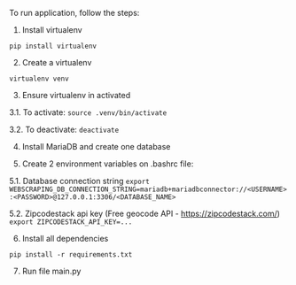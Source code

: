 To run application, follow the steps:

1. Install virtualenv

`pip install virtualenv`

2. Create a virtualenv

`virtualenv venv`

3. Ensure virtualenv in activated

3.1. To activate:
`source .venv/bin/activate`

3.2. To deactivate:
`deactivate`

4. Install MariaDB and create one database

5. Create 2 environment variables on .bashrc file:

5.1. Database connection string
`export WEBSCRAPING_DB_CONNECTION_STRING=mariadb+mariadbconnector://<USERNAME>:<PASSWORD>@127.0.0.1:3306/<DATABASE_NAME>`

5.2. Zipcodestack api key (Free geocode API - https://zipcodestack.com/)
`export ZIPCODESTACK_API_KEY=...`

6. Install all dependencies

`pip install -r requirements.txt`

7. Run file main.py